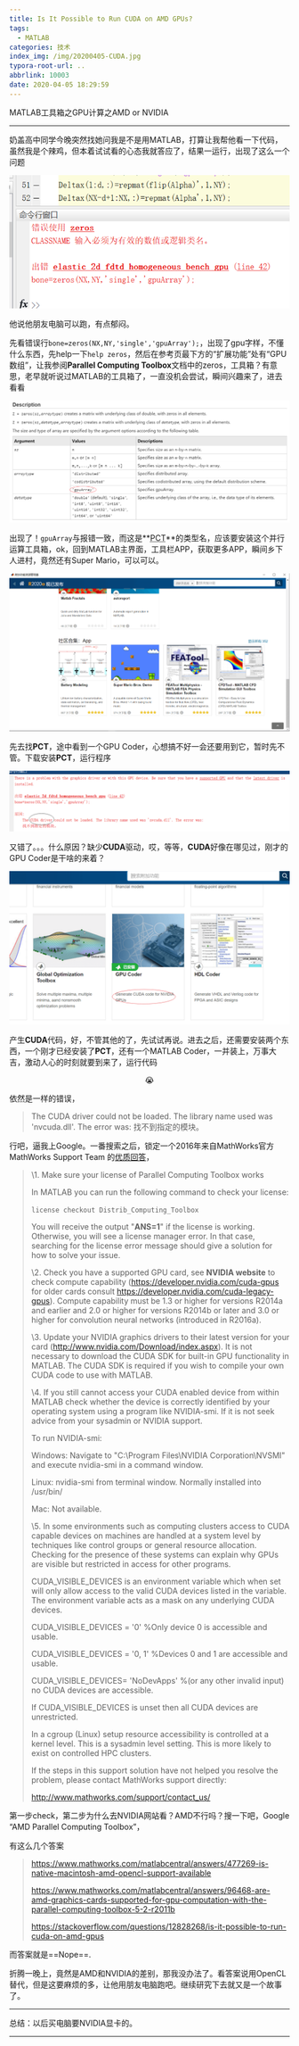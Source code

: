 ```yaml
---
title: Is It Possible to Run CUDA on AMD GPUs?
tags:
  - MATLAB
categories: 技术
index_img: /img/20200405-CUDA.jpg
typora-root-url: ..
abbrlink: 10003
date: 2020-04-05 18:29:59
---
```


MATLAB工具箱之GPU计算之AMD or NVIDIA

<!-- more -->

---

奶盖高中同学今晚突然找她问我是不是用MATLAB，打算让我帮他看一下代码，虽然我是个辣鸡，但本着试试看的心态我就答应了，结果一运行，出现了这么一个问题

![图1](/ass/20200405-CUDA1.png)

他说他朋友电脑可以跑，有点郁闷。

先看错误行`bone=zeros(NX,NY,'single','gpuArray');`，出现了gpu字样，不懂什么东西，先help一下`help zeros`，然后在参考页最下方的“扩展功能”处有“GPU数组”，让我参阅**Parallel Computing Toolbox**文档中的zeros，工具箱？有意思，老早就听说过MATLAB的工具箱了，一直没机会尝试，瞬间兴趣来了，进去看看

![图2](/ass/20200405-CUDA2.jpg)

出现了！`gpuArray`与报错一致，而这是**<abbr title= "Parallel Computing Toolbox">PCT</abbr>**的类型名，应该要安装这个并行运算工具箱，ok，回到MATLAB主界面，工具栏APP，获取更多APP，瞬间乡下人进村，竟然还有Super Mario，可以可以。

![图3](/ass/20200405-CUDA3.png)

先去找**PCT**，途中看到一个GPU Coder，心想搞不好一会还要用到它，暂时先不管。下载安装**PCT**，运行程序

![图4](/ass/20200405-CUDA4.png)

又错了。。。什么原因？缺少**CUDA**驱动，哎，等等，**CUDA**好像在哪见过，刚才的GPU Coder是干啥的来着？

![图5](/ass/20200405-CUDA5.png)

产生**CUDA**代码，好，不管其他的了，先试试再说。进去之后，还需要安装两个东西，一个刚才已经安装了**PCT**，还有一个MATLAB Coder，一并装上，万事大吉，激动人心的时刻就要到来了，运行代码

<center>😭</center>

依然是一样的错误，

> The CUDA driver could not be loaded. The library name used was 'nvcuda.dll'. The error was: 找不到指定的模块。

行吧，逼我上Google。一番搜索之后，锁定一个2016年来自MathWorks官方 MathWorks Support Team 的[优质回答](https://www.mathworks.com/matlabcentral/answers/278938-why-can-i-not-use-my-gpu-within-matlab-for-gpu-computing)，

> \1.   Make sure your license of Parallel Computing Toolbox works
>
> In MATLAB you can run the following command to check your license:
>
> `license checkout Distrib_Computing_Toolbox`
>
> You will receive the output "**ANS=1**" if the license is working. Otherwise, you will see a license manager error. In that case, searching for the license error message should give a solution for how to solve your issue.
>
> \2.   Check you have a supported GPU card, see **NVIDIA website** to check compute capability (<https://developer.nvidia.com/cuda-gpus> for older cards consult https://developer.nvidia.com/cuda-legacy-gpus). Compute capability must be 1.3 or higher for versions R2014a and earlier and 2.0 or higher for versions R2014b or later and 3.0 or higher for convolution neural networks (introduced in R2016a).
>
> \3.   Update your NVIDIA graphics drivers to their latest version for your card (<http://www.nvidia.com/Download/index.aspx>). It is not necessary to download the CUDA SDK for built-in GPU functionality in MATLAB. The CUDA SDK is required if you wish to compile your own CUDA code to use with MATLAB.
>
> \4.   If you still cannot access your CUDA enabled device from within MATLAB check whether the device is correctly identified by your operating system using a program like NVIDIA-smi. If it is not seek advice from your sysadmin or NVIDIA support.
>
> To run NVIDIA-smi:
>
> Windows: Navigate to "C:\Program Files\NVIDIA Corporation\NVSMI\" and execute nvidia-smi in a command window.
>
> Linux: nvidia-smi from terminal window. Normally installed into /usr/bin/
>
> Mac: Not available.
>
> \5.   In some environments such as computing clusters access to CUDA capable devices on machines are handled at a system level by techniques like control groups or general resource allocation. Checking for the presence of these systems can explain why GPUs are visible but restricted in access for other programs.
>
> CUDA_VISIBLE_DEVICES is an environment variable which when set will only allow access to the valid CUDA devices listed in the variable. The environment variable acts as a mask on any underlying CUDA devices.
>
> CUDA_VISIBLE_DEVICES = '0'             %Only device 0 is accessible and usable.
>
> CUDA_VISIBLE_DEVICES = '0, 1'           %Devices 0 and 1 are accessible and usable.
>
> CUDA_VISIBLE_DEVICES= 'NoDevApps'      %(or any other invalid input) no CUDA devices are accessible.
>
> If CUDA_VISIBLE_DEVICES is unset then all CUDA devices are unrestricted.
>
> In a cgroup (Linux) setup resource accessibility is controlled at a kernel level. This is a sysadmin level setting. This is more likely to exist on controlled HPC clusters.
>
> If the steps in this support solution have not helped you resolve the problem, please contact MathWorks support directly:
>
> http://www.mathworks.com/support/contact_us/

第一步check，第二步为什么去NVIDIA网站看？AMD不行吗？搜一下吧，Google “AMD Parallel Computing Toolbox”，

有这么几个答案

> https://www.mathworks.com/matlabcentral/answers/477269-is-native-macintosh-amd-opencl-support-available
>
> https://www.mathworks.com/matlabcentral/answers/96468-are-amd-graphics-cards-supported-for-gpu-computation-with-the-parallel-computing-toolbox-5-2-r2011b
>
> https://stackoverflow.com/questions/12828268/is-it-possible-to-run-cuda-on-amd-gpus

而答案就是==Nope==.

折腾一晚上，竟然是AMD和NVIDIA的差别，那我没办法了​​。看答案说用OpenCL替代，但是这要麻烦的多，让他用朋友电脑跑吧。继续研究下去就又是一个故事了。

---

总结：以后买电脑要NVIDIA显卡的。

---